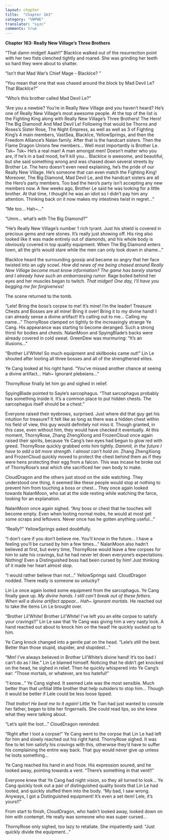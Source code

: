 ```yaml
---
layout: chapter
title:  "Chapter 163"
category: "VWPWE"
translator: "syzc"
comments: true
---
```


**Chapter 163: Really New Village’s Three Brothers**

“That damn midget! Aaah!!” BlackIce walked out of the resurrection point with her two fists clenched tightly and roared. She was grinding her teeth so hard they were about to shatter. 

“Isn’t that Mad War’s Chief Mage - BlackIce? ”

“You mean that one that was chased around the block by Mad Devil Le? That BlackIce?”

“Who’s this brother called Mad Devil Le?”

“Are you a newbie? You’re in Really New Village and you haven’t heard? He’s one of Really New Village’s most awesome people. At the top of the list is the Fighting King along with Really New Village’s Three Brothers! The Hero! The Big Diamond! And Mad Devil Le! Following that would be Thorns and Roses’s Sister Rose, The Night Empress, as well as well as 3 of Fighting King’s 4 main members, VastSea, BlackIce, YellowSprings, and then the Freedom Alliance’s Nalan family. After that is the handcart sisters. Then the Flame Dragon Unions few members… Well most importantly is Brother Le. Tsk~ Tsk~ He’s a real man! A man amongst men! Doesn’t matter who you are, if he’s in a bad mood, he’ll kill you… BlackIce is awesome, and beautiful, but she said something wrong and was chased down several streets by Brother Le. The hero doesn’t even need explaining, he’s the pride of our Really New Village. He’s someone that can even match the Fighting King! Moreover, The Big Diamond, Mad Devil Le, and the handcart sisters are all the Hero’s party members. Too bad the hero’s party isn’t accepting any new members now. A few weeks ago, Brother Le said he was looking for a little brother. At that time, I thought he was an idiot so I didn’t pay him any attention. Thinking back on it now makes my intestines twist in regret...”

“Me too… Hah~...”

“Umm… what’s with The Big Diamond?”

“He’s Really New Village’s number 1 rich tyrant. Just his shield is covered in precious gems and rare stones. It’s really just showing off. His ring also looked like it was made entirely out of diamonds, and his whole body is obviously covered in top quality equipment. When The Big Diamond enters town, all the girls would stare while the men can only look down in shame...”

BlackIce heard the surrounding gossip and became so angry that her face twisted into an ugly scowl. *How did news of me being chased around Really New Village become must know information? The game has barely started and I already have such an embarrassing rumor.* Rage boiled behind her eyes and her muscles began to twitch. *That midget! One day, I’ll have you begging me for forgiveness!*

The scene returned to the tomb.

“Lele! Bring the boss’s corpse to me! It’s mine! I’m the leader! Treasure Chests and Bosses are all mine! Bring it over! Bring it to my divine hand! I can already sense a divine artifact! It’s calling out to me… Calling my name...” ThornyRose clamped on tightly to the increasingly strange Ye Cang. His appearance was starting to become deranged. Such a strong thirst for bodies and chests. NalanMoon and SpyingBlade’s backs were already covered in cold sweat. GreenDew was murmuring: “It’s an illusions...”

“Brother Lil’White! So much equipment and skillbooks came out!” Lin Le shouted after looting all three bosses and all of the strengthened elites.

Ye Cang looked at his right hand. “You’ve missed another chance at seeing a divine artifact… Hah~ Ignorant plebeians...”

ThornyRose finally let him go and sighed in relief.

SpyingBlade pointed to Sayle’s sarcophagus. “That sarcophagus probably has something inside it. It’s a common place to put hidden chests. The sarcophagus itself should be a chest.”

Everyone raised their eyebrows, surprised. Just where did that guy get his intuition for treasure? It felt like as long as there was a hidden chest within his field of view, this guy would definitely not miss it. Though granted, in this case, even without him, they would have checked it eventually. At this moment, ThornyRose, Zhang ZhengXiong and FrozenCloud once again raised their spirits, because Ye Cang’s two eyes had begun to glow red with greed. ThornyRose quickly grabbed onto him tightly. *Dammit, in the future I have to add a bit more strength. I almost can’t hold on.* Zhang ZhengXiong and FrozenCloud quickly moved to protect the chest behind them as if they were hens protecting their egg from a falcon. This was incase he broke out of ThornyRose’s seal which she sacrificed her own body to make.

CloudDragon and the others just stood on the side watching. They understood one thing, it seemed like these people would stop at nothing to prevent him from touching a boss or chest… They once again looked towards NalanMoon, who sat at the side resting while watching the farce, looking for an explanation.

NalanMoon once again sighed. “Any boss or chest that he touches will become empty. Even when looting normal mobs, he would at most get some scraps and leftovers. Never once has he gotten anything useful...”

“Really?” YellowSprings asked doubtfully.

“I don’t care if you don’t believe me. You’ll know in the future… I have a feeling you’ll be cursed by him a few times…” NalanMoon also hadn’t believed at first, but every time, ThornyRose would leave a few corpses for him to sate his cravings, but he had never let down everyone’s expectations. Nothing! Even a Distinguished boss had been cursed by him! Just thinking of it made her heart almost stop.

“I would rather believe than not...” YellowSprings said. CloudDragon nodded. There really is someone so unlucky?

Lin Le once again looted some equipment from the sarcophagus. Ye Cang finally gave up. *My divine hands. I still can’t break out of these fetters. When will a divine artifact appear… Hah~ Ignorant mortals.* He reached out to take the items Lin Le brought over.

“Brother Lil’White! Brother Lil’White! I’ve left you an elite corpse to satisfy your cravings!!” Lin Le saw that Ye Cang was giving him a very nasty look. A hand reached out about to knock him on the head! He quickly sucked up to him.

Ye Cang knock changed into a gentle pat on the head. “Lele’s still the best. Better than those stupid, stupider, and stupidest...”

“Mm! I’ve always believed in Brother Lil’White’s divine hand! It’s too bad I can’t do as I like.” Lin Le blamed himself. Noticing that he didn’t get knocked on the head, he sighed in relief. Then he quickly whispered into Ye Cang’s ear: “Those mortals, or whatever, are too hateful!”

“I know...” Ye Cang sighed. It seemed Lele was the most sensible. Much better than that unfilial little brother that help outsiders to stop him… Though it would be better if Lele could be less loose lipped.

*That traitor! He beat me to it again!* Little Ye Tian had just wanted to console her father, began to bite her fingernails. She could read lips, so she knew what they were talking about.

“Let’s split the loot...” CloudDragon reminded.

“Right after I loot a corpse!” Ye Cang went to the corpse that Lin Le had left for him and slowly reached out his right hand. ThornyRose sighed. It was fine to let him satisfy his cravings with this, otherwise they’d have to suffer his complaining the entire way back. That guy would never give up unless he loots something...

Ye Cang reached his hand in and froze. His expression soured, and he looked away, pointing towards a vent. “There’s something in that vent!!”

Everyone knew that Ye Cang had night vision, so they all turned to look… Ye Cang quickly took out a pair of distinguished quality boots that Lin Le had looted, and quickly stuffed them into the body. “My bad, I saw wrong. Anyways, I got a Distinguished equipment! It’s even a set item! Lele, it’s yours!!”

From start to finish, CloudDragon, who hadn’t looked away, looked down on him with contempt. He really was someone who was super cursed...

ThornyRose only sighed, too lazy to retaliate. She impatiently said: “Just quickly divide the equipment...”
